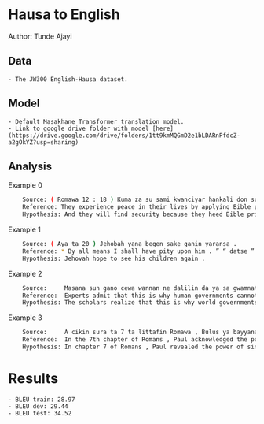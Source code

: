# Hausa to English

Author: Tunde Ajayi

## Data

	- The JW300 English-Hausa dataset.
	
## Model

	- Default Masakhane Transformer translation model.
	- Link to google drive folder with model [here](https://drive.google.com/drive/folders/1tt9kmMQGmD2e1bLDARnPfdcZ-a2gOkYZ?usp=sharing)
	
## Analysis

Example 0
```sh
	Source: ( Romawa 12 : 18 ) Kuma za su sami kwanciyar hankali don suna bin ƙa’idodin Littafi Mai Tsarki . — Ishaya 48 : 18 .
 	Reference: They experience peace in their lives by applying Bible principles . ​ — Isaiah 48 : 18 .
 	Hypothesis: And they will find security because they heed Bible principles . ​ — Isaiah 48 : 18 .
```

Example 1
```sh
	Source: ( Aya ta 20 ) Jehobah yana begen sake ganin yaransa .
 	Reference: * By all means I shall have pity upon him . ” “ datse ” miyagu don nagargarun mutane su ji daɗin zama a duniya .
 	Hypothesis: Jehovah hope to see his children again .
```

Example 2
```sh
	Source:     Masana sun gano cewa wannan ne dalilin da ya sa gwamnatocin duniya ba za su iya kawo ƙarshen cin hanci da rashawa ba .
 	Reference:  Experts admit that this is why human governments cannot eliminate corruption .
 	Hypothesis: The scholars realize that this is why world governments cannot bring an end to corruption and corruption .
```

Example 3
```sh
	Source:     A cikin sura ta 7 ta littafin Romawa , Bulus ya bayyana ikon zunubi a jikinmu ajizi .
 	Reference:  In the 7th chapter of Romans , Paul acknowledged the power of sin on the imperfect flesh .
 	Hypothesis: In chapter 7 of Romans , Paul revealed the power of sin in our imperfect flesh .
```

# Results
	- BLEU train: 28.97
	- BLEU dev: 29.44
	- BLEU test: 34.52
